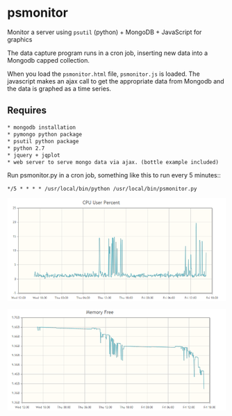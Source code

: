 psmonitor
=========

Monitor a server using `psutil` (python) + MongoDB + JavaScript for graphics

The data capture program runs in a cron job, inserting new data into a Mongodb
capped collection.

When you load the `psmonitor.html` file, `psmonitor.js` is loaded.
The javascript makes an ajax call to get the appropriate data from Mongodb
and the data is graphed as a time series.

Requires
---------

    * mongodb installation
    * pymongo python package
    * psutil python package
    * python 2.7
    * jquery + jqplot
    * web server to serve mongo data via ajax. (bottle example included)

Run psmonitor.py in a cron job, something like this to run every 5 minutes::

    */5 * * * * /usr/local/bin/python /usr/local/bin/psmonitor.py

![example 1 screenshot](images/screenshot01.png)

![example 2 screenshot](images/screenshot02.png)